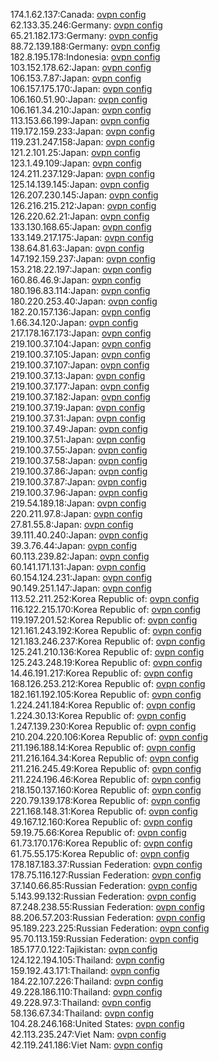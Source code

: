 174.1.62.137:Canada: [ovpn config](vpn/174_1_62_137.ovpn)  
62.133.35.246:Germany: [ovpn config](vpn/62_133_35_246.ovpn)  
65.21.182.173:Germany: [ovpn config](vpn/65_21_182_173.ovpn)  
88.72.139.188:Germany: [ovpn config](vpn/88_72_139_188.ovpn)  
182.8.195.178:Indonesia: [ovpn config](vpn/182_8_195_178.ovpn)  
103.152.178.62:Japan: [ovpn config](vpn/103_152_178_62.ovpn)  
106.153.7.87:Japan: [ovpn config](vpn/106_153_7_87.ovpn)  
106.157.175.170:Japan: [ovpn config](vpn/106_157_175_170.ovpn)  
106.160.51.90:Japan: [ovpn config](vpn/106_160_51_90.ovpn)  
106.161.34.210:Japan: [ovpn config](vpn/106_161_34_210.ovpn)  
113.153.66.199:Japan: [ovpn config](vpn/113_153_66_199.ovpn)  
119.172.159.233:Japan: [ovpn config](vpn/119_172_159_233.ovpn)  
119.231.247.158:Japan: [ovpn config](vpn/119_231_247_158.ovpn)  
121.2.101.25:Japan: [ovpn config](vpn/121_2_101_25.ovpn)  
123.1.49.109:Japan: [ovpn config](vpn/123_1_49_109.ovpn)  
124.211.237.129:Japan: [ovpn config](vpn/124_211_237_129.ovpn)  
125.14.139.145:Japan: [ovpn config](vpn/125_14_139_145.ovpn)  
126.207.230.145:Japan: [ovpn config](vpn/126_207_230_145.ovpn)  
126.216.215.212:Japan: [ovpn config](vpn/126_216_215_212.ovpn)  
126.220.62.21:Japan: [ovpn config](vpn/126_220_62_21.ovpn)  
133.130.168.65:Japan: [ovpn config](vpn/133_130_168_65.ovpn)  
133.149.217.175:Japan: [ovpn config](vpn/133_149_217_175.ovpn)  
138.64.81.63:Japan: [ovpn config](vpn/138_64_81_63.ovpn)  
147.192.159.237:Japan: [ovpn config](vpn/147_192_159_237.ovpn)  
153.218.22.197:Japan: [ovpn config](vpn/153_218_22_197.ovpn)  
160.86.46.9:Japan: [ovpn config](vpn/160_86_46_9.ovpn)  
180.196.83.114:Japan: [ovpn config](vpn/180_196_83_114.ovpn)  
180.220.253.40:Japan: [ovpn config](vpn/180_220_253_40.ovpn)  
182.20.157.136:Japan: [ovpn config](vpn/182_20_157_136.ovpn)  
1.66.34.120:Japan: [ovpn config](vpn/1_66_34_120.ovpn)  
217.178.167.173:Japan: [ovpn config](vpn/217_178_167_173.ovpn)  
219.100.37.104:Japan: [ovpn config](vpn/219_100_37_104.ovpn)  
219.100.37.105:Japan: [ovpn config](vpn/219_100_37_105.ovpn)  
219.100.37.107:Japan: [ovpn config](vpn/219_100_37_107.ovpn)  
219.100.37.13:Japan: [ovpn config](vpn/219_100_37_13.ovpn)  
219.100.37.177:Japan: [ovpn config](vpn/219_100_37_177.ovpn)  
219.100.37.182:Japan: [ovpn config](vpn/219_100_37_182.ovpn)  
219.100.37.19:Japan: [ovpn config](vpn/219_100_37_19.ovpn)  
219.100.37.31:Japan: [ovpn config](vpn/219_100_37_31.ovpn)  
219.100.37.49:Japan: [ovpn config](vpn/219_100_37_49.ovpn)  
219.100.37.51:Japan: [ovpn config](vpn/219_100_37_51.ovpn)  
219.100.37.55:Japan: [ovpn config](vpn/219_100_37_55.ovpn)  
219.100.37.58:Japan: [ovpn config](vpn/219_100_37_58.ovpn)  
219.100.37.86:Japan: [ovpn config](vpn/219_100_37_86.ovpn)  
219.100.37.87:Japan: [ovpn config](vpn/219_100_37_87.ovpn)  
219.100.37.96:Japan: [ovpn config](vpn/219_100_37_96.ovpn)  
219.54.189.18:Japan: [ovpn config](vpn/219_54_189_18.ovpn)  
220.211.97.8:Japan: [ovpn config](vpn/220_211_97_8.ovpn)  
27.81.55.8:Japan: [ovpn config](vpn/27_81_55_8.ovpn)  
39.111.40.240:Japan: [ovpn config](vpn/39_111_40_240.ovpn)  
39.3.76.44:Japan: [ovpn config](vpn/39_3_76_44.ovpn)  
60.113.239.82:Japan: [ovpn config](vpn/60_113_239_82.ovpn)  
60.141.171.131:Japan: [ovpn config](vpn/60_141_171_131.ovpn)  
60.154.124.231:Japan: [ovpn config](vpn/60_154_124_231.ovpn)  
90.149.251.147:Japan: [ovpn config](vpn/90_149_251_147.ovpn)  
113.52.211.252:Korea Republic of: [ovpn config](vpn/113_52_211_252.ovpn)  
116.122.215.170:Korea Republic of: [ovpn config](vpn/116_122_215_170.ovpn)  
119.197.201.52:Korea Republic of: [ovpn config](vpn/119_197_201_52.ovpn)  
121.161.243.192:Korea Republic of: [ovpn config](vpn/121_161_243_192.ovpn)  
121.183.246.237:Korea Republic of: [ovpn config](vpn/121_183_246_237.ovpn)  
125.241.210.136:Korea Republic of: [ovpn config](vpn/125_241_210_136.ovpn)  
125.243.248.19:Korea Republic of: [ovpn config](vpn/125_243_248_19.ovpn)  
14.46.191.217:Korea Republic of: [ovpn config](vpn/14_46_191_217.ovpn)  
168.126.253.212:Korea Republic of: [ovpn config](vpn/168_126_253_212.ovpn)  
182.161.192.105:Korea Republic of: [ovpn config](vpn/182_161_192_105.ovpn)  
1.224.241.184:Korea Republic of: [ovpn config](vpn/1_224_241_184.ovpn)  
1.224.30.13:Korea Republic of: [ovpn config](vpn/1_224_30_13.ovpn)  
1.247.139.230:Korea Republic of: [ovpn config](vpn/1_247_139_230.ovpn)  
210.204.220.106:Korea Republic of: [ovpn config](vpn/210_204_220_106.ovpn)  
211.196.188.14:Korea Republic of: [ovpn config](vpn/211_196_188_14.ovpn)  
211.216.164.34:Korea Republic of: [ovpn config](vpn/211_216_164_34.ovpn)  
211.216.245.49:Korea Republic of: [ovpn config](vpn/211_216_245_49.ovpn)  
211.224.196.46:Korea Republic of: [ovpn config](vpn/211_224_196_46.ovpn)  
218.150.137.160:Korea Republic of: [ovpn config](vpn/218_150_137_160.ovpn)  
220.79.139.178:Korea Republic of: [ovpn config](vpn/220_79_139_178.ovpn)  
221.168.148.31:Korea Republic of: [ovpn config](vpn/221_168_148_31.ovpn)  
49.167.12.160:Korea Republic of: [ovpn config](vpn/49_167_12_160.ovpn)  
59.19.75.66:Korea Republic of: [ovpn config](vpn/59_19_75_66.ovpn)  
61.73.170.176:Korea Republic of: [ovpn config](vpn/61_73_170_176.ovpn)  
61.75.55.175:Korea Republic of: [ovpn config](vpn/61_75_55_175.ovpn)  
178.187.183.37:Russian Federation: [ovpn config](vpn/178_187_183_37.ovpn)  
178.75.116.127:Russian Federation: [ovpn config](vpn/178_75_116_127.ovpn)  
37.140.66.85:Russian Federation: [ovpn config](vpn/37_140_66_85.ovpn)  
5.143.99.132:Russian Federation: [ovpn config](vpn/5_143_99_132.ovpn)  
87.248.238.55:Russian Federation: [ovpn config](vpn/87_248_238_55.ovpn)  
88.206.57.203:Russian Federation: [ovpn config](vpn/88_206_57_203.ovpn)  
95.189.223.225:Russian Federation: [ovpn config](vpn/95_189_223_225.ovpn)  
95.70.113.159:Russian Federation: [ovpn config](vpn/95_70_113_159.ovpn)  
185.177.0.122:Tajikistan: [ovpn config](vpn/185_177_0_122.ovpn)  
124.122.194.105:Thailand: [ovpn config](vpn/124_122_194_105.ovpn)  
159.192.43.171:Thailand: [ovpn config](vpn/159_192_43_171.ovpn)  
184.22.107.226:Thailand: [ovpn config](vpn/184_22_107_226.ovpn)  
49.228.186.110:Thailand: [ovpn config](vpn/49_228_186_110.ovpn)  
49.228.97.3:Thailand: [ovpn config](vpn/49_228_97_3.ovpn)  
58.136.67.34:Thailand: [ovpn config](vpn/58_136_67_34.ovpn)  
104.28.246.168:United States: [ovpn config](vpn/104_28_246_168.ovpn)  
42.113.235.247:Viet Nam: [ovpn config](vpn/42_113_235_247.ovpn)  
42.119.241.186:Viet Nam: [ovpn config](vpn/42_119_241_186.ovpn)  
